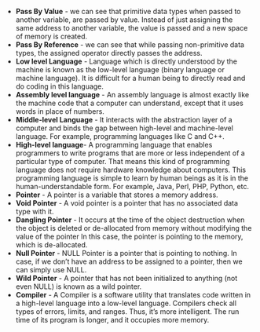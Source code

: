 - **Pass By Value** - we can see that primitive data types when passed to another variable, are passed by value. Instead of just assigning the same address to another variable, the value is passed and a new space of memory is created. <br />
- **Pass By Reference** - we can see that while passing non-primitive data types, the assigned operator directly passes the address.<br />
- **Low level Language** - Language which is directly understood by the machine is known as the low-level language (binary language or machine language). It is difficult for a human being to directly read and do coding in this language.<br />
- **Assembly level language** -  An assembly language is almost exactly like the machine code that a computer can understand, except that it uses words in place of numbers.<br />
- **Middle-level Language** - It interacts with the abstraction layer of a computer and binds the gap between high-level and machine-level language. For example, programming languages like C and C++.<br />
- **High-level language**-  A programming language that enables programmers to write programs that are more or less independent of a particular type of computer. That means this kind of programming language does not require hardware knowledge about computers. This programming language is simple to learn by human beings as it is in the human-understandable form. For example, Java, Perl, PHP, Python, etc.<br />
- **Pointer** - A pointer is a variable that stores a memory address.<br />
- **Void Pointer** - A void pointer is a pointer that has no associated data type with it.<br />
- **Dangling Pointer** - It occurs at the time of the object destruction when the object is deleted or de-allocated from memory without modifying the value of the pointer In this case, the pointer is pointing to the memory, which is de-allocated.<br />
- **Null Pointer** - NULL Pointer is a pointer that is pointing to nothing. In case, if we don’t have an address to be assigned to a pointer, then we can simply use NULL.<br />
- **Wild Pointer** - A pointer that has not been initialized to anything (not even NULL) is known as a wild pointer.<br />
- **Compiler** - A Compiler is a software utility that translates code written in a high-level language into a low-level language.
Compilers check all types of errors, limits, and ranges. Thus, it’s more intelligent.
The run time of its program is longer, and it occupies more memory.
